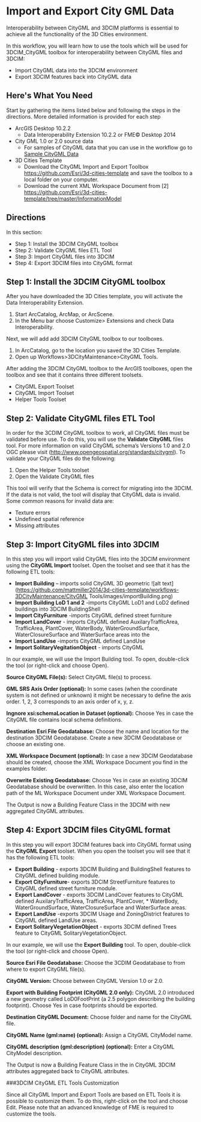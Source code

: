# Import and Export City GML Data
Interoperability between CityGML and 3DCIM platforms is essential to achieve all the functionality of the 3D Cities environment.  

In this workflow, you will learn how to use the tools which will be used for 3DCIM_CityGML toolbox for interoperability between CityGML files and 3DCIM:
* Import CityGML data into the 3DCIM environment
* Export 3DCIM features back into CityGML data

## Here's What You Need

Start by gathering the items listed below and following the steps in the directions. More detailed information is provided for each step

* ArcGIS Desktop 10.2.2
    * Data Interoperability Extension 10.2.2 or FME© Desktop 2014 
* City GML 1.0 or 2.0 source data
    * For samples of CityGML data that you can use in the workflow go to [Sample CityGML    Data](http://www.citygml.org/index.php?id=1539)
* 3D Cities Template
    * Download the CityGML Import and Export Toolbox https://github.com/Esri/3d-cities-template and save the toolbox to a local folder on your computer.
    * Download the current XML Workspace Document from [2] https://github.com/Esri/3d-cities-template/tree/master/InformationModel

## Directions

In this section:

* Step 1: Install the 3DCIM CityGML toolbox
* Step 2: Validate CityGML files ETL Tool
* Step 3: Import CityGML files into 3DCIM
* Step 4: Export 3DCIM files into CityGML format

## Step 1: Install the 3DCIM CityGML toolbox

After you have downloaded the 3D Cities template, you will activate the Data Interoperability Extension.

1. Start ArcCatalog, ArcMap, or  ArcScene.
2. In the Menu bar choose Customize> Extensions and check Data Interoperability.

Next, we will add add 3DCIM CityGML toolbox to our toolboxes. 

1. In ArcCatalog, go to the location you saved the 3D Cities Template.
2. Open up Workflows>3DCityMaintenance>CityGML Tools.

After adding the 3DCIM CityGML toolbox to the ArcGIS toolboxes, open the toolbox and see that it contains three different toolsets.  

* CityGML Export Toolset
* CityGML Import Toolset
* Helper Tools Toolset
 
## Step 2: Validate CityGML files ETL Tool 

In order for the 3CDIM CityGML toolbox to work, all CityGML files must be validated before use.  To do this, you will use the **Validate CityGML** files tool.  For more information on valid CityGML schema’s Versions 1.0 and 2.0 OGC please visit     (http://www.opengeospatial.org/standards/citygml).  To validate your CityGML files do the following:

1. Open the Helper Tools toolset
1. Open the Validate  CityGML files

This tool will verify that the Schema is correct for migrating into the 3DCIM.  If the data is not valid, the tool will display that CityGML data is invalid.  Some common reasons for invalid data are:

* Texture errors
* Undefined spatial reference
* Missing attributes

## Step 3: Import CityGML files into 3DCIM

In this step you will import valid CityGML files into the 3DCIM environment using the **CityGML Import** toolset.  Open the toolset and see that it has the following ETL tools:

* **Import Building** – imports solid CityGML 3D geometric 
![alt text](https://github.com/mattmiller2014/3d-cities-template/workflows-3DCityMaintenance/CityGML Tools/images/importBuilding.png)
* **Import Building LoD 1 and 2**  -imports CityGML LoD1 and LoD2 defined buildings into 3DCIM BuildingShell 
* **Import CityFurniture** -imports CityGML defined street furniture 
* **Import LandCover** - imports CityGML defined AuxilaryTrafficArea, TrafficArea, PlantCover, WaterBody, WaterGroundSurface, WaterClosureSurface and WaterSurface areas into the 
* **Import LandUse** -imports CityGML defined LandUse 
* **Import SolitaryVegitationObject** -  imports  CityGML 

In our example, we will use the Import Building tool.  To open, double-click the tool (or right-click and choose Open). 

**Source CityGML File(s):** Select CityGML file(s) to process.

**GML SRS Axis Order (optional):** In some cases (when the coordinate system is not defined or unknown) it might be necessary to define the axis order. 1, 2, 3 corresponds to an axis order of x, y, z.

**Ingnore xsi:schemaLocation in Dataset (optional):** Choose Yes in case the CityGML file contains local schema definitions.

**Destination Esri File Geodatabase:** Choose the name and location for the destination 3DCIM Geodatabase. Create a new 3DCIM Geodatabase or choose an existing one.

**XML Workspace Document (optional):** In case a new 3DCIM Geodatabase should be created, choose the XML Workspace Document you find in the examples folder.

**Overwrite Existing Geodatabase:** Choose Yes in case an existing 3DCIM Geodatabase should be overwritten. In this case, also enter the location path of the ML Workspace Document under XML Workspace Document.

The Output is now a Building Feature Class in the 3DCIM with new aggregated CityGML attributes.

## Step 4: Export 3DCIM files CityGML format

In this step you will export 3DCIM features back into CityGML format using the **CityGML Export** toolset.  When you open the toolset you will see that it has the following ETL tools:

* **Export Building** -  exports 3DCIM   Building and BuildingShell features to CityGML defined building module.
* **Export CityFurniture**- exports 3DCIM StreetFurniture features to CityGML defined street furniture module. 
* **Export LandCover** - exports 3DCIM LandCover features to CityGML defined AuxilaryTrafficArea, TrafficArea, PlantCover, * WaterBody, WaterGroundSurface, WaterClosureSurface and WaterSurface areas.
* **Export LandUse** -exports 3DCIM Usage and ZoningDistrict features to CityGML defined LandUse areas. 
* **Export SolitaryVegetationObject** - exports 3DCIM defined Trees feature to CityGML SolitaryVegetationObject.

In our example, we will use the **Export Building** tool.  To open, double-click the tool (or right-click and choose Open).  

**Source Esri File Geodatabase:** Choose the 3CDIM Geodatabase to from where to export CityGML file(s).

**CityGML Version:** Choose between CityGML Version 1.0 or 2.0. 

**Export with Building Footprint (CityGML 2.0 only):** CityGML 2.0 introduced a new geometry called LoD0FootPrint (a 2.5 polygon describing the building footprint). Choose Yes in case footprints should be exported.

**Destination CityGML Document:** Choose folder and name for the CityGML file. 

**CityGML Name (gml:name) (optional):** Assign a CityGML CityModel name.

**CityGML description (gml:description) (optional):** Enter a CityGML CityModel description.

The Output is now a Building Feature Class in the in CityGML 3DCIM attributes aggregated back to CityGML attributes.

###3DCIM CityGML ETL Tools Customization 

Since all CityGML Import and Export Tools are based on ETL Tools it is possible to customize them. To do this, right-click on the tool and choose Edit.  Please note that an advanced knowledge of FME is required to customize the tools.
